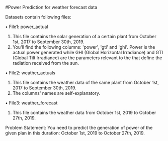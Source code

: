 #Power Prediction for weather forecast data

Datasets contain following files: 

•	File1:  power_actual
1. This file contains the solar generation of a certain plant from October 1st, 2017 to September 30th, 2019.
2. You'll find the following columns: 'power', 'gti' and 'ghi'. Power is the actual power generated while GHI (Global Horizontal Irradiance) and GTI (Global Tilt Irradiance) are the parameters relevant to the that define the radiation received from the sun.

•	File2: weather_actuals
1. This file contains the weather data of the same plant from October 1st, 2017 to September 30th, 2019.
2. The columns' names are self-explanatory.

•	File3: weather_forecast
1. This file contains the weather data from October 1st, 2019 to October 27th, 2019. 

Problem Statement: You need to predict the generation of power of the given plan in this duration: October 1st, 2019 to October 27th, 2019. 

